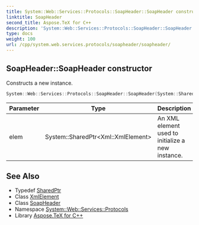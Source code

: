 ```yaml
---
title: System::Web::Services::Protocols::SoapHeader::SoapHeader constructor
linktitle: SoapHeader
second_title: Aspose.TeX for C++
description: 'System::Web::Services::Protocols::SoapHeader::SoapHeader constructor. Constructs a new instance in C++.'
type: docs
weight: 100
url: /cpp/system.web.services.protocols/soapheader/soapheader/
---
```

## SoapHeader::SoapHeader constructor


Constructs a new instance.

```cpp
System::Web::Services::Protocols::SoapHeader::SoapHeader(System::SharedPtr<Xml::XmlElement> elem)
```


| Parameter | Type | Description |
| --- | --- | --- |
| elem | System::SharedPtr\<Xml::XmlElement\> | An XML element used to initialize a new instance. |

## See Also

* Typedef [SharedPtr](../../../system/sharedptr/)
* Class [XmlElement](../../../system.xml/xmlelement/)
* Class [SoapHeader](../)
* Namespace [System::Web::Services::Protocols](../../)
* Library [Aspose.TeX for C++](../../../)
